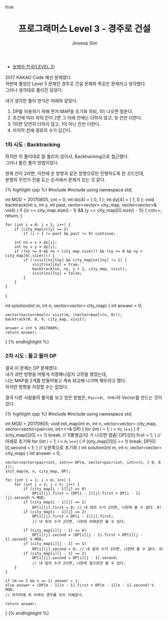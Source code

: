 ﻿---
layout: post
title: "프로그래머스 Level 3 - 경주로 건설"
categories: Programmers
tags: [cpp]
author:
  - Jinseop Sim
math: true
---

- [보행자 천국[LEVEL 3]](https://school.programmers.co.kr/learn/courses/30/lessons/1832)

2017 KAKAO Code 예선 문제였다.  
저번에 풀었던 Level 3 문제인 경주로 건설 문제와 똑같은 문제라고 생각했다.  
그러나 생각대로 풀리진 않았다.  

내가 생각한 풀이 방식은 아래와 같았다.  
1. DP를 이용하기 위해 먼저 MAP을 초기화 하되, 1이 나오면 멈춘다.
2. 조건에 따라 위의 칸이 2면 그 아래 칸에는 더하지 않고, 뒷 칸만 더한다.  
3. 1이면 당연히 더하지 않고, 1이 아닌 칸만 더한다.  
4. 마지막 칸에 경로의 수가 담긴다.  

### 1차 시도 : Backtracking
하지만 이 풀이대로 잘 풀리지 않아서, Backtracking으로 접근했다.  
그러나 틀린 풀이 방법이었다.  

현재 칸이 2라면, 이전에 온 방향과 같은 방향으로만 진행하도록 한 코드인데,  
분명히 무언가 칸을 도는 순서에서 문제가 있는 것 같다.  

{% highlight cpp %}
#include <iostream>
#include <vector>
using namespace std;

int MOD = 20170805, cnt = 0;
int dx[4] = { 0, 1 };
int dy[4] = { 1, 0 };
void backtrack(int x, int y, int past, vector<vector<int>> city_map, vector<vector<bool>>& visit) {
    if ((x == city_map.size() - 1) && (y == city_map[0].size() - 1)) {
        cnt++;
        return;
    }

    for (int i = 0; i < 2; i++) {
        if (city_map[x][y] == 2)
            if (i + 1 != past && past != 9) continue;

        int nx = x + dx[i];
        int ny = y + dy[i];
        if ((nx >= 0 && nx < city_map.size()) && (ny >= 0 && ny < city_map[0].size())) {
            if (!visit[nx][ny] && city_map[nx][ny] != 1) {
                visit[nx][ny] = true;
                backtrack(nx, ny, i + 1, city_map, visit);
                visit[nx][ny] = false;
            }
        }
    }
}

int solution(int m, int n, vector<vector<int>> city_map) {
    int answer = 0;

    vector<vector<bool>> visit(m, (vector<bool>(n, 0)));
    backtrack(0, 0, 9, city_map, visit);

    answer = cnt % 20170805;
    return answer;
}
{% endhighlight %}

### 2차 시도 : 돌고 돌아 DP
결국 이 문제는 DP 문제였다.  
내가 과연 방향을 어떻게 저장해나갈지 고민을 했었는데,  
나는 MAP을 2개를 만들어놓고 계속 비교해 나가며 채우려고 했다.  
하지만 방향을 저장할 수는 없었다.  

결국 다른 사람들의 풀이를 보고 얻은 방법은, ```Pair<위, 아래>```의 Vector를 만드는 것이었다.  

{% highlight cpp %}
#include <iostream>
#include <vector>
using namespace std;

int MOD = 20170805;
void init_map(int m, int n, vector<vector<int>> city_map, vector<vector<pair<int, int>>>& DP) {
    for (int i = 1; i < m; i++) {
        if (city_map[i][0] == 1) break;
        // 1(통행금지) 가 나오면 멈춤!
        DP[i][0].first = 1;
    }
    // 아래로 초기화
    for (int i = 1; i < n; i++) {
        if (city_map[0][i] == 1) break;
        DP[0][i].second = 1;
    }
    // 오른쪽으로 초기화
}
int solution(int m, int n, vector<vector<int>> city_map) {
    int answer = 0;

    vector<vector<pair<int, int>>> DP(m, vector<pair<int, int>>(n, { 0, 0 }));
    init_map(m, n, city_map, DP);

    for (int i = 1; i < m; i++) {
        for (int j = 1; j < n; j++) {
            if (city_map[i - 1][j] == 0)
                DP[i][j].first = (DP[i - 1][j].first + DP[i - 1][j].second) % MOD;
            if (city_map[i - 1][j] == 1)
                DP[i][j].first = 0; // 내 위의 수가 1이면, 나한테 올 수 없다. 0!
            if (city_map[i - 1][j] == 2)
                DP[i][j].first = DP[i - 1][j].first;
                // 내 위의 수가 2이면, 나한테 아래로만 올 수 있다.

            if (city_map[i][j - 1] == 0)
                DP[i][j].second = (DP[i][j - 1].first + DP[i][j - 1].second) % MOD;
            if (city_map[i][j - 1] == 1)
                DP[i][j].second = 0; // 내 앞의 수가 1이면, 나한테 올 수 없다. 0!
            if (city_map[i][j - 1] == 2)
                DP[i][j].second = DP[i][j - 1].second;
                // 내 앞의 수가 2이면, 나한테 앞으로만 올 수 있다.
        }
    }

    if (m == 1 && n == 1) answer = 1;
    else answer = (DP[m - 1][n - 1].first + DP[m - 1][n - 1].second) % MOD;
    // 마지막에 위 아래의 경우를 모두 더해준다.

    return answer;
}
{% endhighlight %}
